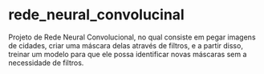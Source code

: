 # rede_neural_convolucinal
Projeto de Rede Neural Convolucional, no qual consiste em pegar imagens de cidades, criar uma máscara delas através de filtros, e a partir disso, treinar um modelo para que ele possa identificar novas máscaras sem a necessidade de filtros.
